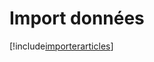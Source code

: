 # Import données

[!include[importerarticles](importdonnees.importerarticles.autogen.md)]




































































